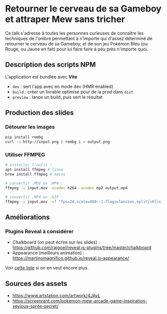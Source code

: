 # Retourner le cerveau de sa Gameboy et attraper Mew sans tricher

Ce talk s'adresse à toutes les personnes curieuses de connaître les techniques de l'ombre permettant à n'importe qui d'assez déterminé de retourner le cerveau de sa Gameboy, et de son jeu Pokémon Bleu (ou Rouge, ou Jaune en fait) pour lui faire faire à peu près n'importe quoi.

## Description des scripts NPM

L'application est bundlée avec **Vite**

- `dev` : sert l'app avec en mode dev (HMR enabled)
- `build` : créer un livrable optimisé pour de la prod dans `dist`
- `preview` : lance un build, puis sert le résultat

## Production des slides

### Détourer les images

```bash
pip install rembg
curl -s http://input.png | rembg i > output.png
```

### Utiliser FFMPEG

```bash
# installer l'outil :
apt install ffmpeg # linux
brew install ffmpeg # macos

# convertir .MOV en .MP4 :  
ffmpeg -i input.mov -vcodec h264 -acodec mp2 output.mp4

# convertir .MP4 en .GIF :
ffmpeg -i input.mov -vf "fps=24,scale=480:-1:flags=lanczos,split[s0][s1];[s0]palettegen[p];[s1][p]paletteuse" -loop 0 output.gif
```

## Améliorations

### Plugins Reveal à considérer

- Chalkboard (on peut écrire sur les slides) : https://github.com/rajgoel/reveal.js-plugins/tree/master/chalkboard
- Appearance (meilleurs animation) : https://martinomagnifico.github.io/reveal.js-appearance/

Voir [cette liste](https://github.com/hakimel/reveal.js/wiki/Plugins,-Tools-and-Hardware) si on en veut encore plus.

## Sources des assets

- https://www.artstation.com/artwork/4JAvL
- https://screenrant.com/pokemon-mew-arcade-game-inspiration-xevious-sprite-secret/